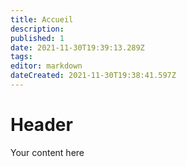 ```yaml
---
title: Accueil
description: 
published: 1
date: 2021-11-30T19:39:13.289Z
tags: 
editor: markdown
dateCreated: 2021-11-30T19:38:41.597Z
---
```


# Header
Your content here